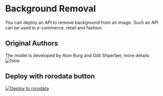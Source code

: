 # Background Removal

You can deploy an API to remove background from an image. Such an API can be used in e-commerce, retail and fashion. 

## Original Authors

The model is developed by Alon Burg and Gidi Shperber, more details ![here](https://medium.com/@burgalon/deploying-your-keras-model-35648f9dc5fb)


## Deploy with rorodata button

[![Deploy to rorodata](https://s3.amazonaws.com/assets.rorodata.com/buttons/deploy.png)](https://dashboard.rorodata.com/projects/new?template=https://github.com/rorodata/image-recognition-demo)
